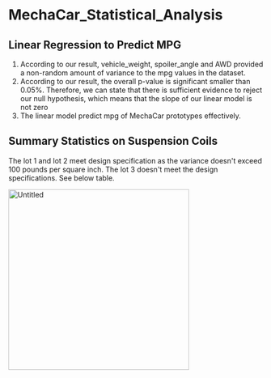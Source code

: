 # MechaCar_Statistical_Analysis
## Linear Regression to Predict MPG
1. According to our result, vehicle_weight, spoiler_angle and AWD provided a non-random amount of variance to the mpg values in the dataset.
2. According to our result, the overall p-value is significant smaller than 0.05%. Therefore, we can state that there is sufficient evidence to reject our null hypothesis, which means that the slope of our linear model is not zero
3. The linear model predict mpg of MechaCar prototypes effectively.
## Summary Statistics on Suspension Coils
The lot 1 and lot 2 meet design specification as the variance doesn't exceed 100 pounds per square inch.
The lot 3 doesn't meet the design specifications. See below table.

<img width="357" alt="Untitled" src="https://user-images.githubusercontent.com/19679507/122117884-3fb11080-cddc-11eb-8b28-d9a8f4c4c2b2.png">

